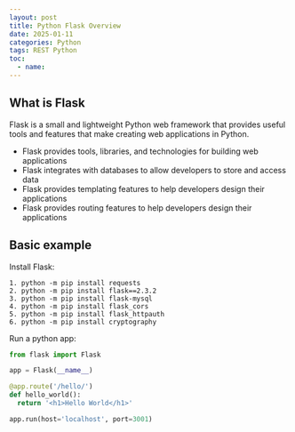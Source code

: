 ```yaml
---
layout: post
title: Python Flask Overview
date: 2025-01-11
categories: Python
tags: REST Python 
toc: 
  - name: 
---
```


## What is Flask

Flask is a small and lightweight Python web framework that provides useful tools and features that make creating web applications in Python.

- Flask provides tools, libraries, and technologies for building web applications 
- Flask integrates with databases to allow developers to store and access data 
- Flask provides templating features to help developers design their applications 
- Flask provides routing features to help developers design their applications 


## Basic example

Install Flask:
```
1. python -m pip install requests
2. python -m pip install flask==2.3.2
3. python -m pip install flask-mysql
4. python -m pip install flask_cors
5. python -m pip install flask_httpauth
6. python -m pip install cryptography
```

Run a python app:
```py
from flask import Flask

app = Flask(__name__)

@app.route('/hello/')
def hello_world():
  return '<h1>Hello World</h1>'

app.run(host='localhost', port=3001)
```

